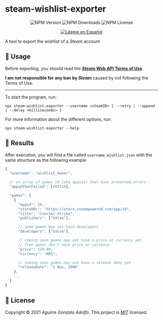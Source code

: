 # steam-wishlist-exporter

<div align="center">

![NPM Version](https://img.shields.io/npm/v/steam-wishlist-exporter)
![NPM Downloads](https://img.shields.io/npm/dt/steam-wishlist-exporter)
![NPM License](https://img.shields.io/npm/l/steam-wishlist-exporter)

[![Léeme en Español](https://img.shields.io/badge/Léeme%20en-Español-brightgreen)](README.es.md)

</div>

<!-- summary -->

A tool to export the wishlist of a _Steam_ account

## 🚀 Usage

Before exporting, you should read the **[_Steam_ Web API Terms of Use](https://steamcommunity.com/dev/apiterms)**.

**I am not responsible for any ban by _Steam_** caused by not following the Terms of Use.

---

To start the program, run:

```console
npx steam-wishlist-exporter --username <steamID> [ --retry | --append | --delay <milliseconds> ]
```

For more information about the different options, run:

```console
npx steam-wishlist-exporter --help
```

## 📂 Results

After execution, you will find a file called `username_wishlist.json` with the same structure as the following example

```js
{
  "username": "wishlist_owner",

  // an array of games id (aka appids) that have presented errors
  "appidThatFailed": [207210],

  "games": [
    {
      "appid": 10,
      "storeURL": "https://store.steampowered.com/app/10",
      "title": "Counter-Strike",
      "publishers": ["Valve"],

      // some games may not have developers
      "developers": ["Valve"],

      // coming soon games may not have a price or currency yet
      // free games don't have price or currency
      "price": 129.99,
      "currency": "ARS",

      // coming soon games may not have a release date yet
      "releaseDate": "1 Nov, 2000"
    },
    ...
  ]
}
```

## 📝 License

Copyright © 2021 _Aguirre Gonzalo Adolfo_.
This project is _[MIT](LICENSE)_ licensed.
